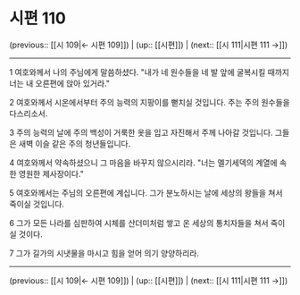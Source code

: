 # 시편 110

(previous:: [[시 109|← 시편 109]]) | (up:: [[시편]]) | (next:: [[시 111|시편 111 →]])

***




1 
여호와께서 나의 주님에게 말씀하셨다. "내가 네 원수들을 네 발 앞에 굴복시킬 때까지 너는 내 오른편에 앉아 있거라." 



2 
여호와께서 시온에서부터 주의 능력의 지팡이를 뻗치실 것입니다. 주는 주의 원수들을 다스리소서. 



3 
주의 능력의 날에 주의 백성이 거룩한 옷을 입고 자진해서 주께 나아갈 것입니다. 그들은 새벽 이슬 같은 주의 청년들입니다. 



4 
여호와께서 약속하셨으니 그 마음을 바꾸지 않으시리라. "너는 멜기세덱의 계열에 속한 영원한 제사장이다." 



5 
여호와께서는 주님의 오른편에 계십니다. 그가 분노하시는 날에 세상의 왕들을 쳐서 죽이실 것입니다. 



6 
그가 모든 나라를 심판하여 시체를 산더미처럼 쌓고 온 세상의 통치자들을 쳐서 죽이실 것이다. 



7 
그가 길가의 시냇물을 마시고 힘을 얻어 의기 양양하리라.

***

(previous:: [[시 109|← 시편 109]]) | (up:: [[시편]]) | (next:: [[시 111|시편 111 →]])
